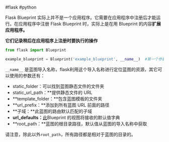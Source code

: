 #flask #python 

Flask Blueprint 实际上并不是一个应用程序。它需要在应用程序中注册后才能运行。在应用程序中注册 Flask Blueprint 时，实际上是在用 Blueprint 的内容**扩展应用程序。**

**它们记录稍后在应用程序上注册时要执行的操作**

```python 
from flask import Blueprint

example_blueprint = Blueprint('example_blueprint', __name__)  #第一个参数example_blueprint 蓝图名称


```

`__name__` 是蓝图导入名称，flask利用这个导入名称进行定位蓝图的资源，其它可以使用的参数还有：
- static_folder：可以找到蓝图静态文件的文件夹
- static_url_path：**提供静态文件的 URL
- **template_folder：**包含蓝图模板的文件夹
- **url_prefix：**添加到所有蓝图 URL 前面的路径
- **子域：**此蓝图的路由默认匹配的子域
- **url_defaults：**[此](https://realpython.com/courses/dictionaries-python/)Blueprint 的视图将接收的默认值字典
- **root_path：**蓝图的根目录路径，默认值从蓝图的导入名称中获取

请注意，除此以外`root_path`，所有路径都是相对于蓝图的目录的。